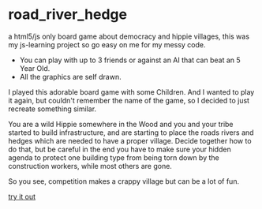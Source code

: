 road_river_hedge
================

a html5/js only board game about democracy and hippie villages, this was my js-learning project so go easy on me for my messy code.

* You can play with up to 3 friends or against an AI that can beat an 5 Year Old.
* All the graphics are self drawn.

I played this adorable board game with some Children. And I wanted to play it again, but couldn't remember the name of the game, so I decided to just recreate something similar.

You are a wild Hippie somewhere in the Wood and you and your tribe started to build infrastructure, and are starting to place the roads rivers and hedges which are needed to have a proper village. Decide together how to do that, but be careful in the end you have to make sure your hidden agenda to protect one building type from being torn down by the construction workers, while most others are gone.

So you see, competition makes a crappy village but can be a lot of fun.


[try it out](http://dissaranged.github.io/road-river-hedge/rules.html)

